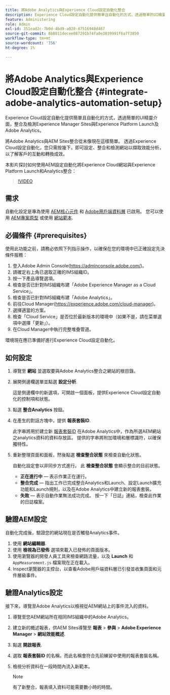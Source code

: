 ```yaml
---
title: 將Adobe Analytics與Experience Cloud設定自動化整合
description: Experience Cloud設定自動化提供簡單且自動化的方式，透過簡單的UI精靈介面，整合及檢測Experience Manager Sites與Experience Platform Launch及Adobe Analytics。 了解如何透過您自己的網站使用自動化設定。
feature: Administering
role: Admin
exl-id: 351ead2c-7b0d-4bd9-a020-47516948d467
source-git-commit: 8b8811decee087291b74fa0e3839991f6a7f3850
workflow-type: tm+mt
source-wordcount: '756'
ht-degree: 1%

---
```


# 將Adobe Analytics與Experience Cloud設定自動化整合 {#integrate-adobe-analytics-automation-setup}

Experience Cloud設定自動化提供簡單且自動化的方式，透過簡單的UI精靈介面，整合及檢測Experience Manager Sites與Experience Platform Launch及Adobe Analytics。

將Adobe Analytics與AEM Sites整合從未像現在這樣簡單。 透過Experience Cloud設定自動化，您只需按幾下，即可設定、整合和檢測網站以擷取效能分析，以了解客戶的互動和轉換成效。

本影片探討如何使用AEM設定自動化將Experience Cloud網站與Experience Platform Launch和Analytics整合：

>[!VIDEO](https://video.tv.adobe.com/v/345372/?quality=12)

## 需求

自動化設定是專為使用 [AEM核心元件](https://experienceleague.adobe.com/docs/experience-manager-core-components/using/introduction.html) 和 [Adobe用戶端資料層](https://experienceleague.adobe.com/docs/experience-manager-core-components/using/developing/data-layer/overview.html) 已啟用。 您可以使用 [AEM專案原型](https://experienceleague.adobe.com/docs/experience-manager-core-components/using/developing/archetype/overview.html) 或使用 [網站範本](/help/journey-sites/quick-site/create-site.md).

## 必備條件 {#prerequisites}

使用此功能之前，請務必依照下列指示操作，以確保在您的環境中已正確設定先決條件服務：

1. 登入Adobe Admin Console(https://adminconsole.adobe.com/)。
1. 請確定右上角已選取正確的IMS組織ID。
1. 按一下產品導覽選項。
1. 檢查是否已針對IMS組織布建「Adobe Experience Manager as a Cloud Service」。
1. 檢查是否已針對IMS組織布建「Adobe Analytics」。
1. 前往Cloud Manager(https://experience.adobe.com/cloud-manager)。
1. 選擇適當的方案。
1. 檢查「Cloud Service」是否位於最新版本的環境中（如果不是，請在菜單選項中選擇「更新」）。
1. 在Cloud Manager中執行完整堆疊管道。

環境現在應已準備好進行Experience Cloud設定自動化。

## 如何設定

1. 導覽至 **網站** 並選取要與Adobe Analytics整合之網站的根目錄。
1. 展開側邊欄選單並點選 **設定分析**.

   這是側邊欄中的新選項，可開啟一個面板，提供Experience Cloud設定自動化的控制項和狀態。
1. 點選 **整合Analytics** 按鈕。
1. 在產生的對話方塊中，提供 **報表套裝ID**.

   此字串將用於建立新 [報表套裝ID](https://experienceleague.adobe.com/docs/analytics/admin/manage-report-suites/new-report-suite/t-create-a-report-suite.html?lang=en) 在Adobe Analytics中，作為所選AEM網站之analytics資料的資料存放區。 提供的字串將附加環境和層標識符，以確保獨特性。

1. 重新整理頁面和面板，然後點選 **檢查整合狀態** 來檢查自動化狀態。

   自動化設定會以非同步方式進行。 此 **檢查整合狀態** 會顯示整合的目前狀態。

   * **正在進行中**  — 表示作業正在運行。
   * **整合完成**  — 指出工作已完成整合Analytics和Launch、設定Launch擴充功能和Launch規則，以及在Adobe Analytics中建立新的報表套裝。
   * **失敗**  — 表示自動作業無法成功完成。 按一下「日誌」連結，檢查此作業的日誌檔案。

## 驗證AEM設定

自動化完成後，驗證您的網站現在是否觸發Analytics事件。

1. 使用 **網站編輯器**.
1. 使用 **檢視為已發佈** 選項來載入已發佈的頁面版本。
1. 使用瀏覽器的開發人員工具來檢查網路流量，以及 **Launch** 和 `AppMeasurement.js` 檔案現在正在載入。
1. Inspect瀏覽器的主控台，以查看Adobe用戶端資料層已引發並收集頁面和元件層級事件。

## 驗證Analytics設定

接下來，導覽至Adobe Analytics以檢視從AEM網站上的事件流入的資料。

1. 導覽至您AEM網站所在相同IMS組織中的Adobe Analytics。
1. 建立新的概述報表，供AEM Sites導覽至 **報表** > **參與** > **Adobe Experience Manager** > **網站效能概述**.
1. 點選 **開啟報表**.
1. 選取 **報表套裝ID** 的名稱，而此名稱會符合先前練習中使用的報表套裝名稱。
1. 檢視分析資料在一段時間內流入新範本。

   >[!NOTE]
   >
   > 有了新整合，報表填入資料可能需要數小時的時間。

